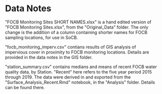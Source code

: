 # Data Notes

"FOCB Monitoring Sites SHORT NAMES.xlsx" is a hand edited version of 
"FOCB Monitoring Sites.xlsx", from the "Original_Data" folder.  The only
change is the addition of a column containing shorter names for FOCB
sampling locations, for use in SoCB.

"focb_monitoring_imperv.csv" contians results of GIS analysis of 
impervious cover in proximity to FOCB monitoring locations. Details are
provided in the data notes in the GIS folder.

"station_summary.csv" contains medians and means of recent FOCB water quality
data, by Station.  "Recent" here refers to the five year period 2015 through
2019. The data were derived in and exported from the
"Surface_Analysis_Recent.Rmd" notebook, in the "Analysis" folder. Details can be
found there.